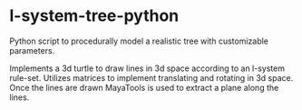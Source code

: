 # l-system-tree-python
Python script to procedurally model a realistic tree with customizable parameters. 

Implements a 3d turtle to draw lines in 3d space according to an l-system rule-set. Utilizes matrices to implement translating and rotating in 3d space. Once the lines are drawn MayaTools is used to extract a plane along the lines. 
